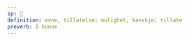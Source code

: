```yaml
---
sp: 󱤘
definition: evne, tillatelse; mulighet, kanskje; tillate
preverb: å kunne
---
```

<!-- ken talks about ability, skills, possibilities. when sina ken e ijo, you give that ijo some sort of ability. usually, it's the permission to do something.

if you know how to do something but can't do it, that's not ken. ken is about what's possible for you in the present. -->